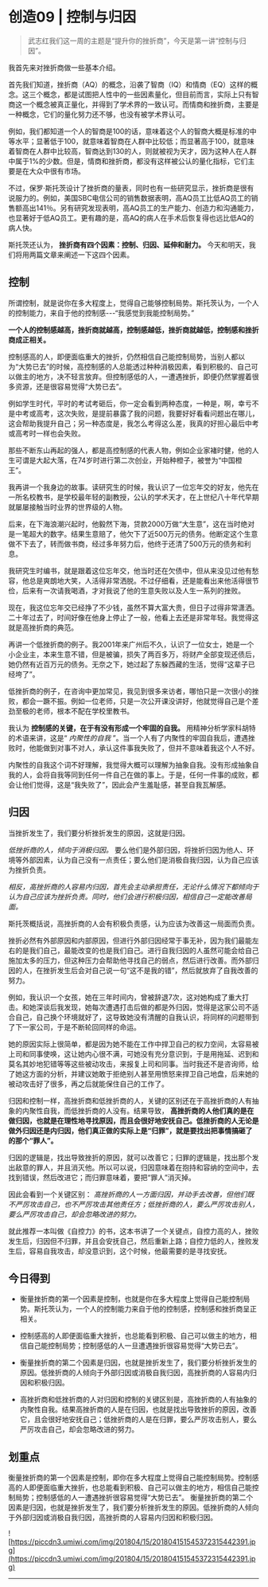 # 创造09 | 控制与归因

> 武志红我们这一周的主题是“提升你的挫折商”，今天是第一讲“控制与归因”。

我首先来对挫折商做一些基本介绍。

首先我们知道，挫折商（AQ）的概念，沿袭了智商（IQ）和情商（EQ）这样的概念。这三个概念，都是试图把人性中的一些因素量化，但目前而言，实际上只有智商这一个概念被真正量化，并得到了学术界的一致认可。而情商和挫折商，主要是一种概念，它们的量化努力还不够，也没有被学术界认可。

例如，我们都知道一个人的智商是100的话，意味着这个人的智商大概是标准的中等水平；显著低于100，就意味着智商在人群中比较低；而显著高于100，就意味着智商在人群中比较高，智商达到130的人，则就被视为天才，因为这种人在人群中属于1%的少数。但是，情商和挫折商，都没有这样被公认的量化指标，它们主要是在大众中很有市场。

不过，保罗·斯托茨设计了挫折商的量表，同时也有一些研究显示，挫折商是很有说服力的。例如，美国SBC电信公司的销售数据表明，高AQ员工比低AQ员工的销售额高出141％。另有研究发现表明，高AQ员工的生产能力、创造力和沟通能力，也显著好于低AQ员工。更有趣的是，高AQ的病人在手术后恢复得也远比低AQ的病人快。

斯托茨还认为， **挫折商有四个因素：控制、归因、延伸和耐力。** 今天和明天，我们将用两篇文章来阐述一下这四个因素。

## 控制

所谓控制，就是说你在多大程度上，觉得自己能够控制局势。斯托茨认为，一个人的控制能力，来自于他的控制感---“我感觉到我能控制局势。”

 **一个人的控制感越高，挫折商就越高，控制感越低，挫折商就越低，控制感和挫折商成正相关。**

控制感高的人，即便面临重大的挫折，仍然相信自己能控制局势，当别人都以为“大势已去”的时候，高控制感的人总能透过种种消极因素，看到积极的、自己可以做主的地方，决不轻言放弃。但控制感低的人，一遭遇挫折，即便仍然掌握着很多资源，还是很容易觉得“大势已去”。

例如学生时代，平时的考试考砸后，你一定会看到两种态度，一种是，啊，幸亏不是中考或高考，这次失败，是提前暴露了我的问题，我要好好看看问题出在哪儿，这会帮助我提升自己；另一种态度是，我怎么考得这么差，我真的好担心最后中考或高考时一样也会失败。

那些不断东山再起的强人，都是高控制感的代表人物，例如企业家褚时健，他的人生可谓是大起大落，在74岁时进行第二次创业，开始种橙子，被誉为“中国橙王”。

我再讲一个我身边的故事。读研究生的时候，我认识了一位忘年交的好友，他先在一所名校教书，是学校最年轻的副教授，公认的学术天才，在上世纪八十年代早期就屡屡接触当时业界的世界级的人物。

后来，在下海浪潮兴起时，他毅然下海，贷款2000万做“大生意”，这在当时绝对是一笔超大的数字。结果生意赔了，他欠下了近500万元的债务。他断定这个生意做不下去了，转而做书商，经过多年努力后，他终于还清了500万元的债务和利息。

我研究生时编书，就是跟着这位忘年交，他当时还在欠债中，但从来没见过他有愁容，他总是爽朗地大笑，人活得非常洒脱。不过仔细看，还是能看出来他活得很节俭，后来有一次请我喝酒，才对我说了他的生意失败以及人生一系列的挫败。

现在，我这位忘年交已经挣了不少钱，虽然不算大富大贵，但日子过得非常潇洒。二十年过去了，时间好像在他身上停止了一般，他看上去还是非常年轻。我觉得这就是高挫折商的典范。

再讲一个低挫折商的例子。我2001年来广州后不久，认识了一位女士，她是一个小企业主，本来生意不错，但是被骗，损失了两百多万，将财产全部变现还债后，她仍然有近百万元的债务。无奈之下，她过起了东躲西藏的生活，觉得“这辈子已经垮了”。

低挫折商的例子，在咨询中更加常见，我见到很多来访者，哪怕只是一次很小的挫败，都会一蹶不振。例如一位老师，只是一次公开课没讲好，他就觉得自己是个差劲至极的老师，根本不配在学校里教书。

我认为 **控制感的关键，在于有没有形成一个牢固的自我。** 用精神分析学家科胡特的术语来讲，这是“ *内聚性的自我* ”。当一个人有了内聚性的牢固自我后，遭遇挫败时，他能做到对事不对人，承认这件事我失败了，但并不意味着我这个人不好。

内聚性的自我这个词不好理解，我觉得大概可以理解为抽象自我。没有形成抽象自我的人，会将自我等同到任何一件自己在做的事上。于是，任何一件事的成败，都会让他们觉得，这是“我失败了”，因此会产生羞耻感，甚至自我瓦解感。

## 归因

当挫折发生了，我们要分析挫折发生的原因，这就是归因。

 *低挫折商的人，倾向于消极归因。* 要么他们是外部归因，将挫折归因为他人、环境等外部因素，认为自己没有一点责任；要么他们是消极自我归因，认为自己应该为挫折负责。

 *相反，高挫折商的人容易内归因，首先会主动承担责任，无论什么情况下都倾向于认为自己应该为挫折负责。同时，他们会进行积极归因，相信自己一定能改善局面。*

斯托茨概括说，高挫折商的人会有积极负责感，认为应该为改善这一局面而负责。

挫折必然有外部原因和内部原因，但进行外部归因经常于事无补，因为我们最能左右的是我们自己，最能改变的也是我们自己。进行自我归因的人虽然可能会给自己施加太多的压力，但这种压力会帮助他寻找自己的弱点，然后进行改善。而外部归因的人，在挫折发生后会对自己说一句“这不是我的错”，然后就放弃了自我改善的努力。

例如，我认识一个女孩，她在三年时间内，曾被辞退7次，这对她构成了重大打击。和她深谈后我发现，她每次遭遇打击后做的都是外归因，觉得是这家公司不适合自己，自己换个环境就好了，这导致她没有清醒的自我认识，将同样的问题带到了下一家公司，于是不断轮回同样的命运。

她的原因实际上很简单，都是因为她不能在工作中捍卫自己的权力空间，太容易被上司和同事使唤，这让她内心很不满，可她没有充分意识到，于是用拖延、迟到和莫名其妙地犯错等等这些被动攻击，来报复上司和同事。当时我还不是咨询师，给了她这方面的分析，并建议她敢于拒绝别人甚至用愤怒来捍卫自己地盘，后来她的被动攻击好了很多，再之后就能保住自己的工作了。

归因和控制一样，高挫折商和低挫折商的人，关键的区别还在于高挫折商的人有抽象的内聚性自我，而低挫折商的人没有。结果导致， **高挫折商的人他们真的是在做归因，也就是在理性地寻找原因，而且会很好地安抚自己。低挫折商的人无论是做外归因还是内归因，他们真正做的实际上是“归罪”，就是要找出把事情搞砸了的那个“罪人”。**

归因的逻辑是，找出导致挫折的原因，就可以改善它；归罪的逻辑是，找出那个发出敌意的罪人，并且消灭他。所以可以说，归因意味着在抱持和容纳的空间中，去找到错误，然后改进它；而归罪意味着，要把“罪人”消灭掉。

因此会看到一个关键区别： *高挫折商的人一方面归因，并动手去改善，但他们既不严厉攻击自己，也不严厉攻击其他责任方；低挫折商的人，要么严厉攻击别人，要么严厉攻击自己，却会忽略改进的努力。*

就此推荐一本叫做《自控力》的书，这本书讲了一个关键点，自控力高的人，挫败发生后，归因但不归罪，并且会安抚自己，然后重新上路；自控力低的人，挫败发生后，容易自我攻击，却没意识到，这个时候，他最需要的是寻找安抚。

## 今日得到

* 衡量挫折商的第一个因素是控制，也就是你在多大程度上觉得自己能控制局势。斯托茨认为，一个人的控制能力来自于他的控制感，控制感和挫折商呈正相关。

* 控制感高的人即便面临重大挫折，也总能看到积极、自己可以做主的地方，相信自己能控制局势；控制感低的人一旦遭遇挫折很容易觉得“大势已去”。

* 衡量挫折商的第二个因素是归因，也就是挫折发生了，我们要分析挫折发生的原因。低挫折商的人倾向于外部归因或消极自我归因，高挫折商的人容易内归因和积极归因。

* 高挫折商和低挫折商的人对归因和控制的关键区别是，高挫折商的人有抽象的内聚性自我。结果高挫折商的人是在归因，也就是找出导致挫折的原因，改善它，且会很好地安抚自己；低挫折商的人是在归罪，要么严厉攻击别人，要么严厉攻击自己，却会忽略改进的努力。

## 划重点

衡量挫折商的第一个因素是控制，即你在多大程度上觉得自己能控制局势。控制感高的人即便面临重大挫折，也总能看到积极、自己可以做主的地方，相信自己能控制局势；控制感低的人一遭遇挫折很容易觉得“大势已去”。
衡量挫折商的第二个因素是归因，也就是挫折发生了，我们要分析挫折发生的原因。低挫折商的人倾向于外部归因或消极自我归因，高挫折商的人容易内归因和积极归因。

![https://piccdn3.umiwi.com/img/201804/15/201804151545372315442391.jpg](https://piccdn3.umiwi.com/img/201804/15/201804151545372315442391.jpg)

---
